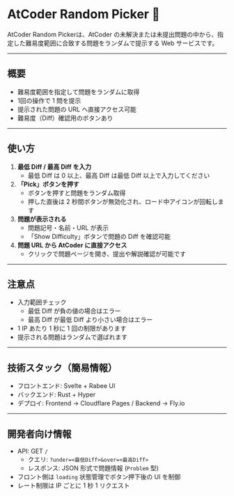 # AtCoder Random Picker 🚀

AtCoder Random Pickerは、AtCoder の未解決または未提出問題の中から、指定した難易度範囲に合致する問題をランダムで提示する Web サービスです。  

---

## 概要

- 難易度範囲を指定して問題をランダムに取得
- 1回の操作で 1 問を提示
- 提示された問題の URL へ直接アクセス可能
- 難易度（Diff）確認用のボタンあり

---

## 使い方

1. **最低 Diff / 最高 Diff を入力**
   - 最低 Diff は 0 以上、最高 Diff は最低 Diff 以上で入力してください
2. **「Pick」ボタンを押す**
   - ボタンを押すと問題をランダム取得
   - 押した直後は 2 秒間ボタンが無効化され、ロード中アイコンが回転します
3. **問題が表示される**
   - 問題記号・名前・URL が表示
   - 「Show Difficulty」ボタンで問題の Diff を確認可能
4. **問題 URL から AtCoder に直接アクセス**
   - クリックで問題ページを開き、提出や解説確認が可能です

---

## 注意点

- 入力範囲チェック
  - 最低 Diff が負の値の場合はエラー
  - 最高 Diff が最低 Diff より小さい場合はエラー
- 1 IP あたり 1 秒に 1 回の制限があります
- 提示される問題はランダムで選ばれます

---

## 技術スタック（簡易情報）

- フロントエンド: Svelte + Rabee UI
- バックエンド: Rust + Hyper
- デプロイ: Frontend → Cloudflare Pages / Backend → Fly.io

---

## 開発者向け情報

- API: GET `/`  
  - クエリ: `?under=<最低Diff>&over=<最高Diff>`  
  - レスポンス: JSON 形式で問題情報 (`Problem` 型)
- フロント側は `loading` 状態管理でボタン押下後の UI を制御
- レート制限は IP ごとに 1 秒 1 リクエスト
